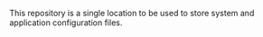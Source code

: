 This repository is a single location to be used to store system and application configuration files.
